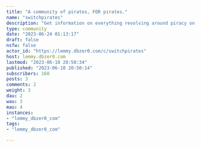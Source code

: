 ```yaml
---
title: "A community of pirates, FOR pirates." 
name: "switchpirates"
description: "Get information on everything revolving around piracy on the Nintendo Switch from apps, games, development, and support. That being said, if you enjoy a game and you have sufficient money consider supporting the developers by buying it :-) No one, anything posted here, or any content is endorsed, sponsored, or posted by, for, or on Nintendo's behalf. This subreddit and its content are entirely separate.Make sure to read the rules.* [Rules](https://archive.is/rcJ6x)* [FAQ](https://archive.is/20211003172049/https://old.reddit.com/r/SwitchPirates/wiki/faq)*  [Wiki](https://archive.is/z9ukN)* [Guide](https://rentry.org/switchhackingiseasy)"
type: community
date: "2023-06-24 01:13:17"
draft: false
nsfw: false
actor_id: "https://lemmy.dbzer0.com/c/switchpirates"
host: lemmy.dbzer0.com
lastmod: "2023-06-10 20:50:34"
published: "2023-06-10 20:50:14"
subscribers: 168
posts: 3
comments: 2
weight: 3
dau: 2
wau: 3
mau: 4
instances:
- "lemmy_dbzer0_com"
tags: 
- "lemmy_dbzer0_com"

---
```

